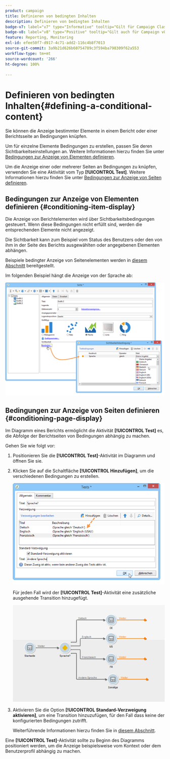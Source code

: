 ```yaml
---
product: campaign
title: Definieren von bedingten Inhalten
description: Definieren von bedingten Inhalten
badge-v7: label="v7" type="Informative" tooltip="Gilt für Campaign Classic v7"
badge-v8: label="v8" type="Positive" tooltip="Gilt auch für Campaign v8"
feature: Reporting, Monitoring
exl-id: efee50f7-d917-4c71-add2-116c4b8f7013
source-git-commit: 3a9b21d626b60754789c3f594ba798309f62a553
workflow-type: tm+mt
source-wordcount: '266'
ht-degree: 100%

---
```


# Definieren von bedingten Inhalten{#defining-a-conditional-content}



Sie können die Anzeige bestimmter Elemente in einem Bericht oder einer Berichtsseite an Bedingungen knüpfen.

Um für einzelne Elemente Bedingungen zu erstellen, passen Sie deren Sichtbarkeitseinstellungen an. Weitere Informationen hierzu finden Sie unter [Bedingungen zur Anzeige von Elementen definieren](#conditioning-item-display).

Um die Anzeige einer oder mehrerer Seiten an Bedingungen zu knüpfen, verwenden Sie eine Aktivität vom Typ **[!UICONTROL Test]**. Weitere Informationen hierzu finden Sie unter [Bedingungen zur Anzeige von Seiten definieren](#conditioning-page-display).

## Bedingungen zur Anzeige von Elementen definieren {#conditioning-item-display}

Die Anzeige von Berichtelementen wird über Sichtbarkeitsbedingungen gesteuert. Wenn diese Bedingungen nicht erfüllt sind, werden die entsprechenden Elemente nicht angezeigt.

Die Sichtbarkeit kann zum Beispiel vom Status des Benutzers oder den von ihm in der Seite des Berichts ausgewählten oder angegebenen Elementen abhängen.

Beispiele bedingter Anzeige von Seitenelementen werden in [diesem Abschnitt](../../web/using/form-rendering.md#defining-fields-conditional-display) bereitgestellt.

Im folgenden Beispiel hängt die Anzeige von der Sprache ab:

![](assets/reporting_display_condition.png)

## Bedingungen zur Anzeige von Seiten definieren {#conditioning-page-display}

Im Diagramm eines Berichts ermöglicht die Aktivität **[!UICONTROL Test]** es, die Abfolge der Berichtseiten von Bedingungen abhängig zu machen.

Gehen Sie wie folgt vor:

1. Positionieren Sie die **[!UICONTROL Test]**-Aktivität im Diagramm und öffnen Sie sie.
1. Klicken Sie auf die Schaltfläche **[!UICONTROL Hinzufügen]**, um die verschiedenen Bedingungen zu erstellen.

   ![](assets/reporting_test_sample.png)

   Für jeden Fall wird der **[!UICONTROL Test]**-Aktivität eine zusätzliche ausgehende Transition hinzugefügt.

   ![](assets/reporting_test_transitions.png)

1. Aktivieren Sie die Option **[!UICONTROL Standard-Verzweigung aktivieren]**, um eine Transition hinzuzufügen, für den Fall dass keine der konfigurierten Bedingungen zutrifft.

   Weiterführende Informationen hierzu finden Sie in [diesem Abschnitt](../../web/using/defining-web-forms-page-sequencing.md#conditional-page-display).

Eine **[!UICONTROL Test]**-Aktivität sollte zu Beginn des Diagramms positioniert werden, um die Anzeige beispielsweise vom Kontext oder dem Benutzerprofil abhängig zu machen.
